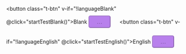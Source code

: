
<!-- Forward JS Language Test Code May 14 2023 -->
<script setup>
  // button Variables
  import { ref } from 'vue'
  let languageBlank=ref(false)
  let languageSpanish=ref(false)
  let languageEnglish=ref(false)

  // color and word variables
  const wordsBlank = ["########"];
  const wordsSpanish = ["Azul", "Verde", "Amarillo", "Negro", "Blanco", "Rojo", "Gris", "Rosado", "Marrón", "Plata"];
  const wordsEnglish = ["Maroon","Red","Orange","Yellow","Green","Purple","Pink","Lime","Teal","Aqua","Blue","Black","Gray","Silver", "White"];
  const colors = ["Maroon","Red","Orange","Yellow","Green","Purple","Pink","Lime","Teal","Aqua","Blue","Gray","Silver"];

// Note:
// To have another language requires a set of new functions, for example "wordsSpanish" replaced by "wordsEnglish"
// This version doesn't use an if/else statement. If needed, see other Language Test version that integrates several languages into one set of functions.
// This code could be simplified but is good enough for now.

// Blank Function
// Function reaches out and grabs "Blank/Spanish/English" words and colors from the arrays. 
// I removed the Spanish test, but it could be re-added by duplicating this code and inputting Spanish over English
function selectWordAndColorBlank() {
  let wordBlank = document.getElementById("wordBlank");
  let wordBlankIndex = Math.floor(Math.random() * wordsBlank.length);
  let randomWord = wordsBlank[wordBlankIndex];
  let colorIndex = Math.floor(Math.random() * colors.length);
  let randomColor = colors[colorIndex];
  wordBlank.innerText = randomWord;
  wordBlank.style.color = randomColor;
}

// function that grabs and displays chosen words in timed intervals
function startTestBlank() {
  languageBlank.value = false
  languageBlank.value = true
  languageEnglish.value = false
    let counter = 0;
    let intervalId = setInterval(selectWordAndColorBlank, 700);
    setTimeout(function() {
        clearInterval(intervalId);
    counter = 0;
      setTimeout(function() {
      languageBlank.value = false; languageEnglish.value = false; languageBlank.value = false;   }, 700)
  }, 10000);
}

// English Function. Same as "Blank" functions but chosing "English" words
function selectWordAndColorEnglish() {
  let wordEnglish = document.getElementById("wordEnglish");
  let wordEnglishIndex = Math.floor(Math.random() * wordsEnglish.length);
  let randomWord = wordsEnglish[wordEnglishIndex];
  let colorIndex = Math.floor(Math.random() * colors.length);
  let randomColor = colors[colorIndex];
  wordEnglish.innerText = randomWord;
  wordEnglish.style.color = randomColor;
}

function startTestEnglish() {
  languageBlank.value = false
  languageSpanish.value = false
  languageEnglish.value = true
  let counter = 0;
  let intervalId = setInterval(selectWordAndColorEnglish, 700);
  setTimeout(function() {
    clearInterval(intervalId);
    counter = 0;
    setTimeout(function() {
    languageBlank.value = false; languageEnglish.value = false; languageSpanish.value = false;  }, 700)
  }, 10000);
}

</script>

<style>
  /* Language Test CSS code*/
/* toggle button */
.t-btn {
  background-color: blueviolet !important;
  font-size: 18px !important;
  border-radius: 5px !important;
  padding: 4px 20px !important;
  margin: 10px 20px 10px 0px !important;
}

.t-btn-disabled {
  background-color: rgb(184, 128, 236) !important;
  font-size: 18px !important;
  border-radius: 5px !important;
  padding: 4px 20px !important;
  margin: 10px 20px 10px 0px !important;
}

.language-test{
  margin: 0px 0px !important;
  background-color: #00000000 !important;
  min-height: 40px !important;
}

.language-test p {
  margin: 0px 0px !important;
  font-size: 26px !important;
  font-Weight: bold !important;
  background-color: #00000000 !important;
}

</style>

<!-- Language Test HTML Buttons code and Display area -->
<button class="t-btn" v-if="!languageBlank" @click="startTestBlank()">Blank</button>
<button class="t-btn-disabled" v-if="languageBlank" disabled>...</button>
<button class="t-btn" v-if="!languageEnglish" @click="startTestEnglish()">English</button> 
<button class="t-btn-disabled" v-if="languageEnglish" disabled>...</button>

<div class="language-test">
  <p v-if="languageBlank" id="wordBlank"></p>
  <p v-if="languageEnglish" id="wordEnglish"></p>
</div>

